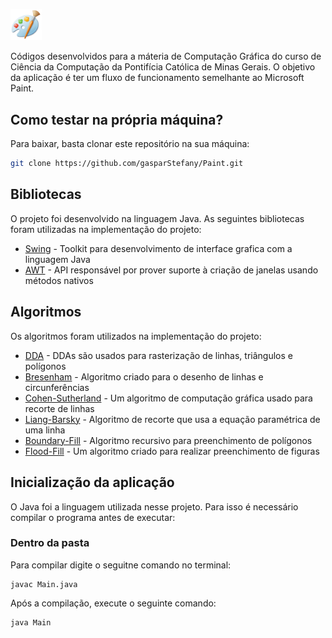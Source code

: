 <p>
  <img src="https://github.com/gasparStefany/Paint/raw/master/Assets/icon.png" width="10% height="10%">
</p>
                                                                                               
Códigos desenvolvidos para a máteria de Computação Gráfica do curso de Ciência da Computação da Pontifícia Católica de Minas Gerais. O objetivo da aplicação é ter um fluxo de funcionamento semelhante ao Microsoft Paint.


## Como testar na própria máquina?

Para baixar, basta clonar este repositório na sua máquina:

```sh
git clone https://github.com/gasparStefany/Paint.git
```

## Bibliotecas
O projeto foi desenvolvido na linguagem Java. As seguintes bibliotecas foram utilizadas na implementação do projeto:
- [Swing](https://pt.wikipedia.org/wiki/Swing_(Java)) - Toolkit para desenvolvimento de interface grafica com a linguagem Java
- [AWT](https://pt.wikipedia.org/wiki/Abstract_Window_Toolkit) - API responsável por prover suporte à criação de janelas usando métodos nativos

## Algoritmos
Os algoritmos foram utilizados na implementação do projeto:
- [DDA](https://en.wikipedia.org/wiki/Digital_differential_analyzer_(graphics_algorithm)) - DDAs são usados para rasterização de linhas, triângulos e polígonos
- [Bresenham](https://pt.wikipedia.org/wiki/Algoritmo_de_Bresenham) - Algoritmo criado para o desenho de linhas e circunferências
- [Cohen-Sutherland](https://en.wikipedia.org/wiki/Cohen%E2%80%93Sutherland_algorithm) - Um algoritmo de computação gráfica usado para recorte de linhas
- [Liang-Barsky](https://en.wikipedia.org/wiki/Liang%E2%80%93Barsky_algorithm) - Algoritmo de recorte que usa a equação paramétrica de uma linha
- [Boundary-Fill](https://guide.freecodecamp.org/algorithms/boundary-fill/) - Algoritmo recursivo para preenchimento de polígonos
- [Flood-Fill](https://en.wikipedia.org/wiki/Flood_fill) - Um algoritmo criado para realizar preenchimento de figuras

## Inicialização da aplicação
O Java foi a linguagem utilizada nesse projeto. Para isso é necessário compilar o programa antes de executar:

### Dentro da pasta
Para compilar digite o seguitne comando no terminal:
```
javac Main.java
```
Após a compilação, execute o seguinte comando:
```
java Main
```
